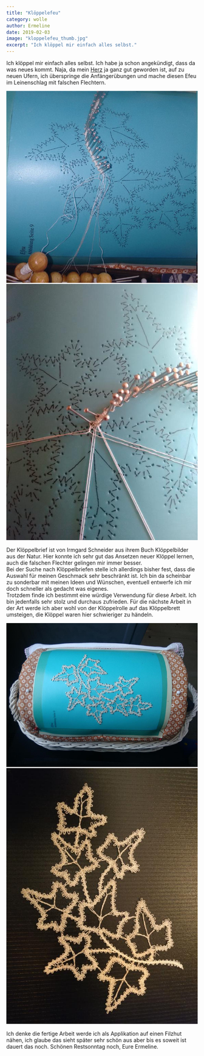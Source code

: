 ```yaml
---
title: "Klöppelefeu"
category: wolle
author: Ermeline
date: 2019-02-03
image: "kloppelefeu_thumb.jpg"
excerpt: "Ich klöppel mir einfach alles selbst."
---
```


Ich klöppel mir einfach alles selbst. Ich habe ja schon angekündigt, dass da was neues kommt. Naja, da mein [Herz](/2018/08/kloppelherz/) ja ganz gut geworden ist, auf zu neuen Ufern, ich überspringe die Anfängerübungen und mache diesen Efeu im Leinenschlag mit falschen Flechtern. 

![Anfang vom Efeuzweig](IMG_20180803_112529_319.jpg)
![Nah](2018-08-04.jpg)

Der Klöppelbrief ist von Irmgard Schneider aus ihrem Buch Klöppelbilder aus der Natur. Hier konnte ich sehr gut das Ansetzen neuer Klöppel lernen, auch die falschen Flechter gelingen mir immer besser.  
Bei der Suche nach Klöppelbriefen stelle ich allerdings bisher fest, dass die Auswahl für meinen Geschmack sehr beschränkt ist. Ich bin da scheinbar zu sonderbar mit meinen Ideen und Wünschen, eventuell entwerfe ich mir doch schneller als gedacht was eigenes.  
Trotzdem finde ich bestimmt eine würdige Verwendung für diese Arbeit. Ich bin jedenfalls sehr stolz und durchaus zufrieden. Für die nächste Arbeit in der Art werde ich aber wohl von der Klöppelrolle auf das Klöppelbrett umsteigen, die Klöppel waren hier schwieriger zu händeln.

![fertiger Efeu auf der Klöppelrolle](IMG_20180928_112500.jpg)
![fertiger Efeu abgenadelt](IMG_20190127_170820.jpg)

Ich denke die fertige Arbeit werde ich als Applikation auf einen Filzhut nähen, ich glaube das sieht später sehr schön aus aber bis es soweit ist dauert das noch. 
Schönen Restsonntag noch, Eure Ermeline.

